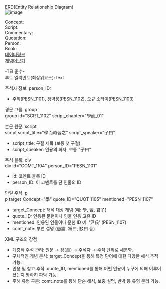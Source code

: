 ERD(Entity Relationship Diagram)<br/>
![image](https://github.com/user-attachments/assets/37fe4819-b3ae-47dc-b8e2-b08d58381617)

Concept:<br/>
Script:<br/>
Commentary:<br/>
Quotation:<br/>
Person:<br/>
Book:<br/>
[데이터링크](https://docs.google.com/spreadsheets/d/1wUHv-DqDE-1Jj41ikoeoNrq6RF9xoQoQBjv9W2FEZO8/edit?gid=0#gid=0)<br/>
[개념어보기](https://dh.aks.ac.kr/~kimseoyun/101/viewer.html)


-TEI 준수-<br/>
루트 엘리먼트(최상위요소): text <br/>

주석자 정보: person_ID:  <br/>
- 주희(PESN_1101), 정약용(PESN_1102), 오규 소라이(PESN_1103)<br/>

경문 그룹: group <br/>
group id="SCRT_1102" script_chapter="學而_01"<br/>

본문 원문: script<br/>
script script_title="學而時習之" script_speaker="子曰"<br/>
- script_title: 구절 제목 (보통 첫 구절)
- script_speaker: 인용의 화자, 보통 "子曰"

주석 블록: div<br/>
div id="COMT_1104" person_ID="PESN_1101"<br/>
- id: 코멘트 블록 ID<br/>
- person_ID: 이 코멘트를 단 인물의 ID<br/>

단일 주석: p<br/>
p target_Concept="學" quote_ID="QUOT_1105" mentioned="PESN_1107"  <br/>
- target_Concept: 해석 대상 개념 (예: 學, 習, 君子)<br/>
- quote_ID: 인용된 문헌이나 인물 인용 고유 ID<br/>
- mentioned: 인용된 인물이나 문헌 ID 예: '尹氏' (PESN_1107)<br/>
- comt_note: 부연 설명 (愚謂, 補曰, 駁曰 등)<br/>

XML 구조의 강점 <br/>
- 계층적 주석 관리: 원문 → 장(章) → 주석자 → 주석 단위로 세분화.<br/>
- 구체적인 개념 분석: target_Concept을 통해 특정 단어에 대한 다양한 해석 추적 가능.<br/>
- 인용 및 참고 추적: quote_ID, mentioned를 통해 어떤 인용이 누구에 의해 이루어졌는지 명확히 파악 가능.<br/>
- 주해 유형 구분: comt_note를 통해 단순 해석, 보충 설명, 반박 등 유형 분리 가능.<br/>
